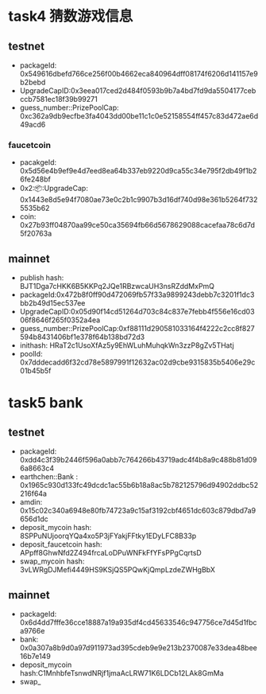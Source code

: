 # task4 猜数游戏信息

## testnet

* packageId: 0x549616dbefd766ce256f00b4662eca840964dff08174f6206d141157e9b2bebd
* UpgradeCapID:0x3eea017ced2d484f0593b9b7a4bd7fd9da5504177cebccb7581ec18f39b99271
* guess_number::PrizePoolCap: 0xc362a9db9ecfbe3fa4043dd00be11c1c0e52158554ff457c83d472ae6d49acd6


### faucetcoin

* pacakgeId: 0x5d56e4b9ef9e4d7eed8ea64b337eb9220d9ca55c34e795f2db49f1b26fe248bf
* 0x2::package::UpgradeCap: 0x1443e8d5e94f7080ae73e0c2b1c9907b3d16df740d98e361b5264f7325535b62
* coin: 0x27b93ff04870aa99ce50ca35694fb66d5678629088cacefaa78c6d7d5f20763a


## mainnet

* publish hash: BJT1Dga7cHKK6B5KKPq2JQe1RBzwcaUH3nsRZddMxPmQ
* packageId:0x472b8f0ff90d472069fb57f33a9899243debb7c3201f1dc3bb2b49d15ec537ee
* UpgradeCapID:0x05d90f14cd51264d703c84c837e7febb4f556e16cd0306f8646f265f0352a4ea
* guess_number::PrizePoolCap:0xf88111d290581033164f4222c2cc8f827594b8431406bf1e378f64b138bd72d3
* inithash: HRaT2c1UsoXfAz5y9EhWLuhMuhqkWn3zzP8gZv5THatj
* poolId: 0x7dddecadd6f32cd78e5897991f12632ac02d9cbe9315835b5406e29c01b45b5f



# task5 bank

## testnet

* packageId: 0xdd4c3f39b2446f596a0abb7c764266b43719adc4f4b8a9c488b81d096a8663c4
* earthchen::Bank :  0x1965c930d133fc49dcdc1ac55b6b18a8ac5b782125796d94902ddbc52216f64a
* amdin: 0x15c02c340a6948e80fb74723a9c15af3192cbf4651dc603c879dbd7a9656d1dc
* deposit_mycoin hash: 8SPPuNUjoorqYQa4xo5P3jFYakjFFtky1EDyLFC8B33p
* deposit_faucetcoin hash: APpff8GhwNfd2Z494frcaLoDPuWNFkFfYFsPPgCqrtsD
* swap_mycoin hash: 3vLWRgDJMefi4449HS9KSjQS5PQwKjQmpLzdeZWHgBbX


## mainnet

* packageId: 0x6d4dd7fffe36cce18887a19a935df4cd45633546c947756ce7d45d1fbca9766e
* bank: 0x0a307a8b9d0a97d911973ad395cdeb9e9e213b2370087e33dea48bee16b7e149
* deposit_mycoin hash:C1MnhbfeTsnwdNRjf1jmaAcLRW71K6LDCb12LAk8GmMa
* swap_
